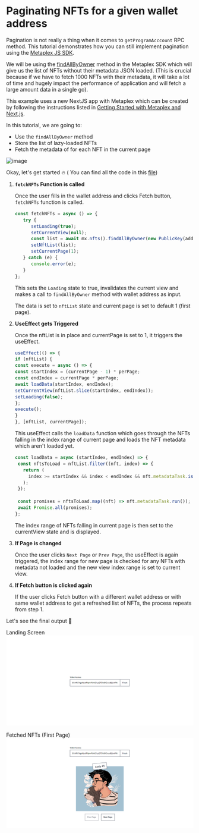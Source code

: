 # Paginating NFTs for a given wallet address

Pagination is not really a thing when it comes to `getProgramAcccount` RPC method. This tutorial demonstrates how you can still implement pagination using the [Metaplex JS SDK](https://github.com/metaplex-foundation/js).

We will be using the [findAllByOwner](https://github.com/metaplex-foundation/js#findallbyowner) method in the Metaplex SDK which will give us the list of NFTs without their metadata JSON loaded. (This is crucial because if we have to fetch 1000 NFTs with their metadata, it will take a lot of time and hugely impact the performance of application and will fetch a large amount data in a single go).

This example uses a new NextJS app with Metaplex which can be created by following the instructions listed in [Getting Started with Metaplex and Next.js](../getting-started-nextjs).

In this tutorial, we are going to:
- Use the `findAllByOwner` method
- Store the list of lazy-loaded NFTs
- Fetch the metadata of for each NFT in the current page

![image](https://user-images.githubusercontent.com/56197821/176737427-43df0aca-6ea9-443f-b9e9-718bdb654ab4.png)

Okay, let's get started 🔥 ( You can find all the code in this [file](./pages/index.js))

1. **`fetchNFTs` Function is called**
   
   Once the user fills in the wallet address and clicks Fetch button, `fetchNFTs` function is called.

   ```js
   const fetchNFTs = async () => {
      try {
         setLoading(true);
         setCurrentView(null);
         const list = await mx.nfts().findAllByOwner(new PublicKey(address));
         setNftList(list);
         setCurrentPage(1);
      } catch (e) {
         console.error(e);
      }
   };
   ```
   This sets the `Loading` state to true, invalidates the current view and makes a call to `findAllByOwner` method with wallet address as input.

   The data is set to `nftList` state and current page is set to default 1 (first page).

2. **UseEffect gets Triggered**
   
   Once the nftList is in place and currentPage is set to 1, it triggers the useEffect.

   ```js
   useEffect(() => {
   if (nftList) {
   const execute = async () => {
   const startIndex = (currentPage - 1) * perPage;
   const endIndex = currentPage * perPage;
   await loadData(startIndex, endIndex);
   setCurrentView(nftList.slice(startIndex, endIndex));
   setLoading(false);
   };
   execute();
   }
   }, [nftList, currentPage]);
   ```

   This useEffect calls the `loadData` function which goes through the NFTs falling in the index range of current page and loads the NFT metadata which aren't loaded yet.

   ```js
   const loadData = async (startIndex, endIndex) => {
    const nftsToLoad = nftList.filter((nft, index) => {
      return (
        index >= startIndex && index < endIndex && nft.metadataTask.isPending()
      );
    });

    const promises = nftsToLoad.map((nft) => nft.metadataTask.run());
    await Promise.all(promises);
   };
   ```

   The index range of NFTs falling in current page is then set to the currentView state and is displayed.

3. **If Page is changed**
   
   Once the user clicks `Next Page` or `Prev Page`, the useEffect is again triggered, the index range for new page is checked for any NFTs with metadata not loaded and the new view index range is set to current view.

4. **If Fetch button is clicked again**
   
   If the user clicks Fetch button with a different wallet address or with same wallet address to get a refreshed list of NFTs, the process repeats from step 1.

Let's see the final output 🥳

Landing Screen
![image](./output1.png)

Fetched NFTs (First Page)
![image](./output2.png)


